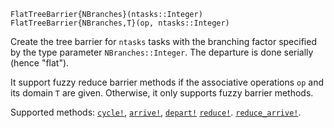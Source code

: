     FlatTreeBarrier{NBranches}(ntasks::Integer)
    FlatTreeBarrier{NBranches,T}(op, ntasks::Integer)

Create the tree barrier for `ntasks` tasks with the branching factor specified
by the type parameter `NBranches::Integer`.  The departure is done serially
(hence "flat").

It support fuzzy reduce barrier methods if the associative operations `op` and
its domain `T` are given. Otherwise, it only supports fuzzy barrier methods.

Supported methods: [`cycle!`](@ref), [`arrive!`](@ref), [`depart!`](@ref)
[`reduce!`](@ref).  [`reduce_arrive!`](@ref).

